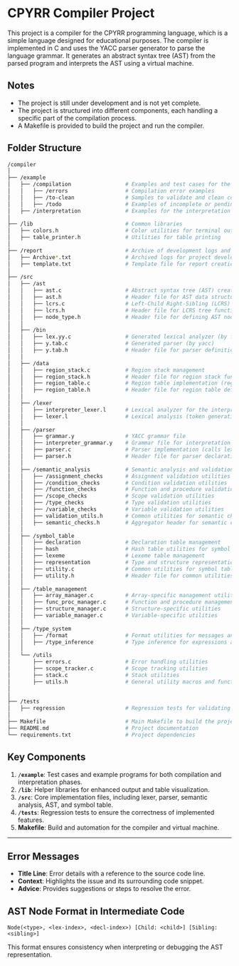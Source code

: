 # CPYRR Compiler Project

This project is a compiler for the CPYRR programming language, which is a simple language designed for educational purposes. The compiler is implemented in C and uses the YACC parser generator to parse the language grammar. It generates an abstract syntax tree (AST) from the parsed program and interprets the AST using a virtual machine.

## Notes

- The project is still under development and is not yet complete.
- The project is structured into different components, each handling a specific part of the compilation process.
- A Makefile is provided to build the project and run the compiler.

## Folder Structure

```bash
/compiler
│
├── /example
│   ├── /compilation                 # Examples and test cases for the compilation process
│   │   ├── /errors                  # Compilation error examples
│   │   ├── /to-clean                # Samples to validate and clean compilation phases
│   │   ├── /todo                    # Examples of incomplete or pending tasks
│   ├── /interpretation              # Examples for the interpretation process
│
├── /lib                             # Common libraries
│   ├── colors.h                     # Color utilities for terminal output
│   ├── table_printer.h              # Utilities for table printing
│
├── /report                          # Archive of development logs and templates
│   ├── Archive*.txt                 # Archived logs for project development
│   ├── template.txt                 # Template file for report creation
│
├── /src
│   ├── /ast
│   │   ├── ast.c                    # Abstract syntax tree (AST) creation and manipulation
│   │   ├── ast.h                    # Header file for AST data structures and functions
│   │   ├── lcrs.c                   # Left-Child Right-Sibling (LCRS) tree implementation
│   │   ├── lcrs.h                   # Header file for LCRS tree functions
│   │   ├── node_type.h              # Header file for defining AST node types
│   │
│   ├── /bin
│   │   ├── lex.yy.c                 # Generated lexical analyzer (by flex)
│   │   ├── y.tab.c                  # Generated parser (by yacc)
│   │   ├── y.tab.h                  # Header file for parser definitions
│   │
│   ├── /data
│   │   ├── region_stack.c           # Region stack management
│   │   ├── region_stack.h           # Header file for region stack functions
│   │   ├── region_table.c           # Region table implementation (region size, nesting, AST pointers)
│   │   ├── region_table.h           # Header file for region table definitions
│   │
│   ├── /lexer
│   │   ├── interpreter_lexer.l      # Lexical analyzer for the interpreter
│   │   ├── lexer.l                  # Lexical analysis (token generation and lexeme identification)
│   │
│   ├── /parser
│   │   ├── grammar.y                # YACC grammar file
│   │   ├── interpreter_grammar.y    # Grammar file for interpretation phase
│   │   ├── parser.c                 # Parser implementation (calls lexing functions and constructs AST)
│   │   ├── parser.h                 # Header file for parser declarations
│   │
│   ├── /semantic_analysis           # Semantic analysis and validation phase
│   │   ├── /assignment_checks       # Assignment validation utilities
│   │   ├── /condition_checks        # Condition validation utilities
│   │   ├── /function_checks         # Function and procedure validation utilities
│   │   ├── /scope_checks            # Scope validation utilities
│   │   ├── /type_checks             # Type validation utilities
│   │   ├── /variable_checks         # Variable validation utilities
│   │   ├── validation_utils.h       # Common utilities for semantic checks
│   │   ├── semantic_checks.h        # Aggregator header for semantic checks
│   │
│   ├── /symbol_table
│   │   ├── declaration              # Declaration table management
│   │   ├── hash                     # Hash table utilities for symbol storage
│   │   ├── lexeme                   # Lexeme table management
│   │   ├── representation           # Type and structure representation table
│   │   ├── utility.c                # Common utilities for symbol table
│   │   ├── utility.h                # Header file for common utilities
│   │
│   ├── /table_management
│   │   ├── array_manager.c          # Array-specific management utilities
│   │   ├── func_proc_manager.c      # Function and procedure management utilities
│   │   ├── structure_manager.c      # Structure-specific utilities
│   │   ├── variable_manager.c       # Variable-specific utilities
│   │
│   ├── /type_system
│   │   ├── /format                  # Format utilities for messages and output
│   │   ├── /type_inference          # Type inference for expressions and structures
│   │
│   └── /utils
│       ├── errors.c                 # Error handling utilities
│       ├── scope_tracker.c          # Scope tracking utilities
│       ├── stack.c                  # Stack utilities
│       ├── utils.h                  # General utility macros and functions
│   
│
├── /tests
│   ├── regression                   # Regression tests for validating components
│
├── Makefile                         # Main Makefile to build the project
├── README.md                        # Project documentation
└── requirements.txt                 # Project dependencies
```

## Key Components

1. **`/example`**: Test cases and example programs for both compilation and interpretation phases.
2. **`/lib`**: Helper libraries for enhanced output and table visualization.
3. **`/src`**: Core implementation files, including lexer, parser, semantic analysis, AST, and symbol table.
4. **`/tests`**: Regression tests to ensure the correctness of implemented features.
5. **Makefile**: Build and automation for the compiler and virtual machine.

---

## Error Messages

- **Title Line**: Error details with a reference to the source code line.
- **Context**: Highlights the issue and its surrounding code snippet.
- **Advice**: Provides suggestions or steps to resolve the error.

## AST Node Format in Intermediate Code

```
Node(<type>, <lex-index>, <decl-index>) [Child: <child>] [Sibling: <sibling>]
```

This format ensures consistency when interpreting or debugging the AST representation.